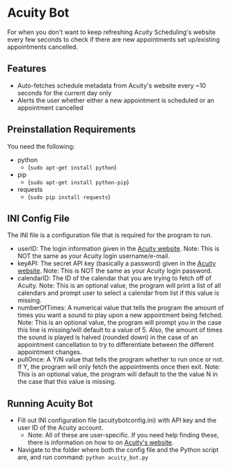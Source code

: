 # Acuity Bot
For when you don't want to keep refreshing Acuity Scheduling's website every few seconds to check if there are new appointments set up/existing appointments cancelled.

## Features
- Auto-fetches schedule metadata from Acuity's website every ~10 seconds for the current day only
- Alerts the user whether either a new appointment is scheduled or an appointment cancelled

## Preinstallation Requirements
You need the following:
- python
    - (`sudo apt-get install python`)
- pip 
    - (`sudo apt-get install python-pip`)
- requests
    - (`sudo pip install requests`)

## INI Config File
The INI file is a configuration file that is required for the program to run.
- userID: The login information given in the [Acuity website](https://developers.acuityscheduling.com/v1.1/reference#quick-start). Note: This is NOT the same as your Acuity login username/e-mail.
- keyAPI: The secret API key (basically a password) given in the [Acuity website](https://developers.acuityscheduling.com/v1.1/reference#quick-start). Note: This is NOT the same as your Acuity login password.
- calendarID: The ID of the calendar that you are trying to fetch off of Acuity. Note: This is an optional value, the program will print a list of all calendars and prompt user to select a calendar from list if this value is missing.
- numberOfTimes: A numerical value that tells the program the amount of times you want a sound to play upon a new appointment being fetched. Note: This is an optional value, the program will prompt you in the case this line is missing/will default to a value of 5. Also, the amount of times the sound is played is halved (rounded down) in the case of an appointment cancellation to try to differentiate between the different appointment changes.
- pullOnce: A Y/N value that tells the program whether to run once or not. If Y, the program will only fetch the appointments once then exit. Note: This is an optional value, the program will default to the the value N in the case that this value is missing.

## Running Acuity Bot
- Fill out INI configuration file (acuitybotconfig.ini) with API key and the user ID of the Acuity account.
     - Note: All of these are user-specific. If you need help finding these, there is information on how to on [Acuity's website](https://developers.acuityscheduling.com/v1.1/reference#quick-start).
- Navigate to the folder where both the config file and the Python script are, and run command: `python acuity_bot.py`
    
